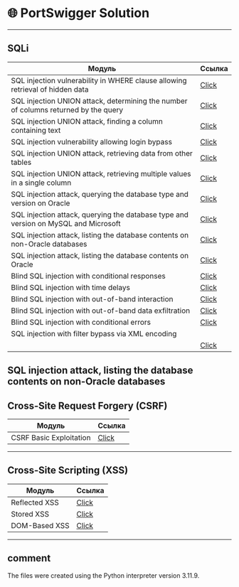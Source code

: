 # 🌐 PortSwigger Solution 

---

##  SQLi
| **Модуль**                        | **Ссылка**           |
|------------------------------------|----------------------|
|  SQL injection vulnerability in WHERE clause allowing retrieval of hidden data             | [Click](./Server%20Side%20Topics/SQLi/SQL%20injection%20vulnerability%20in%20WHERE%20clause%20allowing%20retrieval%20of%20hidden%20data/payload.py)    |
|  SQL injection UNION attack, determining the number of columns returned by the query                   | [Click](./Server%20Side%20Topics/SQLi/SQL%20injection%20UNION%20attack,%20determining%20the%20number%20of%20columns%20returned%20by%20the%20query/payload.py)          |
|  SQL injection UNION attack, finding a column containing text                   | [Click](./Server%20Side%20Topics/SQLi/SQL%20injection%20UNION%20attack,%20finding%20a%20column%20containing%20text/payload.py)          |
|  SQL injection vulnerability allowing login bypass                   | [Click](./Server%20Side%20Topics/SQLi/SQL%20injection%20vulnerability%20allowing%20login%20bypass/payload.py)          |
|  SQL injection UNION attack, retrieving data from other tables                   | [Click](./Server%20Side%20Topics/SQLi/SQL%20injection%20UNION%20attack,%20retrieving%20data%20from%20other%20tables/payload.py)          |
|  SQL injection UNION attack, retrieving multiple values in a single column                   | [Click](./Server%20Side%20Topics/SQLi/SQL%20injection%20UNION%20attack,%20retrieving%20multiple%20values%20in%20a%20single%20column/payload.py)          |
|  SQL injection attack, querying the database type and version on Oracle                   | [Click](./Server%20Side%20Topics/SQLi/SQL%20injection%20attack,%20querying%20the%20database%20type%20and%20version%20on%20Oracle/payload.py)          |
|  SQL injection attack, querying the database type and version on MySQL and Microsoft                   | [Click](./Server%20Side%20Topics/SQLi/SQL%20injection%20attack,%20querying%20the%20database%20type%20and%20version%20on%20MySQL%20and%20Microsoft/payload.py)          |
|  SQL injection attack, listing the database contents on non-Oracle databases                   | [Click](./Server%20Side%20Topics/SQLi/SQL%20injection%20attack,%20listing%20the%20database%20contents%20on%20non-Oracle%20databases/payload.py)          |
|  SQL injection attack, listing the database contents on Oracle                   | [Click](./Server%20Side%20Topics/SQLi/SQL%20injection%20attack,%20listing%20the%20database%20contents%20on%20Oracle/payload.py)          |
|  Blind SQL injection with conditional responses                   | [Click](./Server%20Side%20Topics/SQLi/Blind%20SQL%20injection%20with%20conditional%20responses/payload.py)          |
|  Blind SQL injection with time delays                   | [Click](./Server%20Side%20Topics/SQLi/Blind%20SQL%20injection%20with%20time%20delays/payload.py)          |
|  Blind SQL injection with out-of-band interaction                   | [Click](./Server%20Side%20Topics/SQLi/Blind%20SQL%20injection%20with%20out-of-band%20interaction/payload.py)          |
|  Blind SQL injection with out-of-band data exfiltration                   | [Click](./Server%20Side%20Topics/SQLi/Blind%20SQL%20injection%20with%20out-of-band%20data%20exfiltration/payload.py)          |
|  Blind SQL injection with conditional errors                   | [Click](./Server%20Side%20Topics/SQLi/Blind%20SQL%20injection%20with%20conditional%20errors/payload.py)          |
|  SQL injection with filter bypass via XML encoding
                 | [Click](./Server%20Side%20Topics/SQLi/Blind%20SQL%20injection%20with%20conditional%20errors/payload.py)          |




SQL injection attack, listing the database contents on non-Oracle databases
---

##  Cross-Site Request Forgery (CSRF)
| **Модуль**                        | **Ссылка**           |
|------------------------------------|----------------------|
|  CSRF Basic Exploitation         | [Click](./Client%20Side%20Topics/CSRF) |

---

##  Cross-Site Scripting (XSS) 
| **Модуль**                        | **Ссылка**           |
|------------------------------------|----------------------|
|  Reflected XSS                   | [Click](./Client%20Side%20Topics/Reflected%20XSS)           |
|  Stored XSS                      | [Click](./)              |
|  DOM-Based XSS                   | [Click](./Client%20Side%20Topics/DOM%20based%20xss)           |

---

## comment
The files were created using the Python interpreter version 3.11.9.
